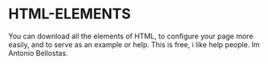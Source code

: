 # HTML-ELEMENTS
 You can download all the elements of HTML, to configure your page more easily, and to serve as an example or help.
 This is free, i like help people. Im Antonio Bellostas.
